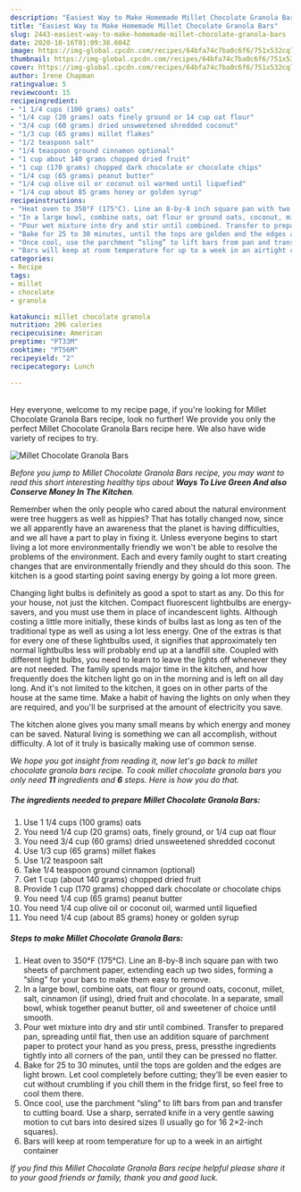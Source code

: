 ```yaml
---
description: "Easiest Way to Make Homemade Millet Chocolate Granola Bars"
title: "Easiest Way to Make Homemade Millet Chocolate Granola Bars"
slug: 2443-easiest-way-to-make-homemade-millet-chocolate-granola-bars
date: 2020-10-16T01:09:38.604Z
image: https://img-global.cpcdn.com/recipes/64bfa74c7ba0c6f6/751x532cq70/millet-chocolate-granola-bars-recipe-main-photo.jpg
thumbnail: https://img-global.cpcdn.com/recipes/64bfa74c7ba0c6f6/751x532cq70/millet-chocolate-granola-bars-recipe-main-photo.jpg
cover: https://img-global.cpcdn.com/recipes/64bfa74c7ba0c6f6/751x532cq70/millet-chocolate-granola-bars-recipe-main-photo.jpg
author: Irene Chapman
ratingvalue: 5
reviewcount: 15
recipeingredient:
- "1 1/4 cups (100 grams) oats"
- "1/4 cup (20 grams) oats finely ground or 14 cup oat flour"
- "3/4 cup (60 grams) dried unsweetened shredded coconut"
- "1/3 cup (65 grams) millet flakes"
- "1/2 teaspoon salt"
- "1/4 teaspoon ground cinnamon optional"
- "1 cup about 140 grams chopped dried fruit"
- "1 cup (170 grams) chopped dark chocolate or chocolate chips"
- "1/4 cup (65 grams) peanut butter"
- "1/4 cup olive oil or coconut oil warmed until liquefied"
- "1/4 cup about 85 grams honey or golden syrup"
recipeinstructions:
- "Heat oven to 350°F (175°C). Line an 8-by-8 inch square pan with two sheets of parchment paper, extending each up two sides, forming a “sling” for your bars to make them easy to remove."
- "In a large bowl, combine oats, oat flour or ground oats, coconut, millet, salt, cinnamon (if using), dried fruit and chocolate. In a separate, small bowl, whisk together peanut butter, oil and sweetener of choice until smooth."
- "Pour wet mixture into dry and stir until combined. Transfer to prepared pan, spreading until flat, then use an addition square of parchment paper to protect your hand as you press, press, pressthe ingredients tightly into all corners of the pan, until they can be pressed no flatter."
- "Bake for 25 to 30 minutes, until the tops are golden and the edges are light brown. Let cool completely before cutting; they’ll be even easier to cut without crumbling if you chill them in the fridge first, so feel free to cool them there."
- "Once cool, use the parchment “sling” to lift bars from pan and transfer to cutting board. Use a sharp, serrated knife in a very gentle sawing motion to cut bars into desired sizes (I usually go for 16 2×2-inch squares)."
- "Bars will keep at room temperature for up to a week in an airtight container"
categories:
- Recipe
tags:
- millet
- chocolate
- granola

katakunci: millet chocolate granola 
nutrition: 206 calories
recipecuisine: American
preptime: "PT33M"
cooktime: "PT56M"
recipeyield: "2"
recipecategory: Lunch

---
```

<br>
Hey everyone, welcome to my recipe page, if you're looking for Millet Chocolate Granola Bars recipe, look no further! We provide you only the perfect Millet Chocolate Granola Bars recipe here. We also have wide variety of recipes to try.
<br>


![Millet Chocolate Granola Bars](https://img-global.cpcdn.com/recipes/64bfa74c7ba0c6f6/751x532cq70/millet-chocolate-granola-bars-recipe-main-photo.jpg)

<i>Before you jump to Millet Chocolate Granola Bars recipe, you may want to read this short interesting healthy tips about 
<strong>Ways To Live Green And also Conserve Money In The Kitchen</strong>.</i>
</br>

Remember when the only people who cared about the natural environment were tree huggers as well as hippies? That has totally changed now, since we all apparently have an awareness that the planet is having difficulties, and we all have a part to play in fixing it. Unless everyone begins to start living a lot more environmentally friendly we won't be able to resolve the problems of the environment. Each and every family ought to start creating changes that are environmentally friendly and they should do this soon. The kitchen is a good starting point saving energy by going a lot more green.

Changing light bulbs is definitely as good a spot to start as any. Do this for your house, not just the kitchen. Compact fluorescent lightbulbs are energy-savers, and you must use them in place of incandescent lights. Although costing a little more initially, these kinds of bulbs last as long as ten of the traditional type as well as using a lot less energy. One of the extras is that for every one of these lightbulbs used, it signifies that approximately ten normal lightbulbs less will probably end up at a landfill site. Coupled with different light bulbs, you need to learn to leave the lights off whenever they are not needed. The family spends major time in the kitchen, and how frequently does the kitchen light go on in the morning and is left on all day long. And it's not limited to the kitchen, it goes on in other parts of the house at the same time. Make a habit of having the lights on only when they are required, and you'll be surprised at the amount of electricity you save.

The kitchen alone gives you many small means by which energy and money can be saved. Natural living is something we can all accomplish, without difficulty. A lot of it truly is basically making use of common sense.


<i>We hope you got insight from reading it, now let's go back to millet chocolate granola bars recipe. To cook millet chocolate granola bars you only need <strong>11</strong> ingredients and <strong>6</strong> steps. Here is how you do that.
</i>

##### The ingredients needed to prepare Millet Chocolate Granola Bars:

1. Use 1 1/4 cups (100 grams) oats
1. You need 1/4 cup (20 grams) oats, finely ground, or 1/4 cup oat flour
1. You need 3/4 cup (60 grams) dried unsweetened shredded coconut
1. Use 1/3 cup (65 grams) millet flakes
1. Use 1/2 teaspoon salt
1. Take 1/4 teaspoon ground cinnamon (optional)
1. Get 1 cup (about 140 grams) chopped dried fruit
1. Provide 1 cup (170 grams) chopped dark chocolate or chocolate chips
1. You need 1/4 cup (65 grams) peanut butter
1. You need 1/4 cup olive oil or coconut oil, warmed until liquefied
1. You need 1/4 cup (about 85 grams) honey or golden syrup


##### Steps to make Millet Chocolate Granola Bars:

1. Heat oven to 350°F (175°C). Line an 8-by-8 inch square pan with two sheets of parchment paper, extending each up two sides, forming a “sling” for your bars to make them easy to remove.
1. In a large bowl, combine oats, oat flour or ground oats, coconut, millet, salt, cinnamon (if using), dried fruit and chocolate. In a separate, small bowl, whisk together peanut butter, oil and sweetener of choice until smooth.
1. Pour wet mixture into dry and stir until combined. Transfer to prepared pan, spreading until flat, then use an addition square of parchment paper to protect your hand as you press, press, pressthe ingredients tightly into all corners of the pan, until they can be pressed no flatter.
1. Bake for 25 to 30 minutes, until the tops are golden and the edges are light brown. Let cool completely before cutting; they’ll be even easier to cut without crumbling if you chill them in the fridge first, so feel free to cool them there.
1. Once cool, use the parchment “sling” to lift bars from pan and transfer to cutting board. Use a sharp, serrated knife in a very gentle sawing motion to cut bars into desired sizes (I usually go for 16 2×2-inch squares).
1. Bars will keep at room temperature for up to a week in an airtight container


<i>If you find this Millet Chocolate Granola Bars recipe helpful please share it to your good friends or family, thank you and good luck.</i>

